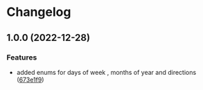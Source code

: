 # Changelog

## 1.0.0 (2022-12-28)


### Features

* added enums for days of week , months of year and directions ([673e1f9](https://github.com/EyeRunnMan-GameDev-Portfolio/com.eyerunnman.enums/commit/673e1f9127ec5eed9a70fef7d0cc9707d17b4c46))

